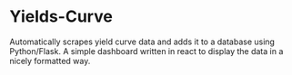 # Yields-Curve

Automatically scrapes yield curve data and adds it to a database using Python/Flask.
A simple dashboard written in react to display the data in a nicely formatted way.
